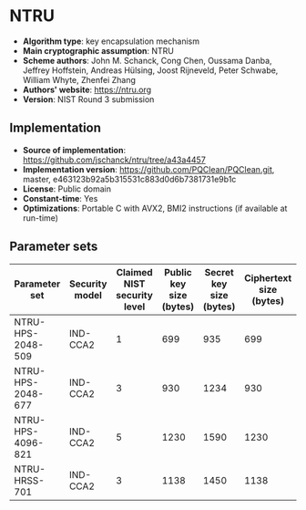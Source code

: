 # NTRU

- **Algorithm type**: key encapsulation mechanism
- **Main cryptographic assumption**: NTRU
- **Scheme authors**: John M. Schanck, Cong Chen, Oussama Danba, Jeffrey Hoffstein, Andreas Hülsing, Joost Rijneveld, Peter Schwabe, William Whyte, Zhenfei Zhang
- **Authors' website**: https://ntru.org
- **Version**: NIST Round 3 submission

## Implementation

- **Source of implementation**: https://github.com/jschanck/ntru/tree/a43a4457
- **Implementation version**: https://github.com/PQClean/PQClean.git, master, e463123b92a5b315531c883d0d6b7381731e9b1c
- **License**: Public domain
- **Constant-time**: Yes
- **Optimizations**: Portable C with AVX2, BMI2 instructions (if available at run-time)

## Parameter sets

| Parameter set     | Security model | Claimed NIST security level | Public key size (bytes) | Secret key size (bytes) | Ciphertext size (bytes) | Shared secret size (bytes) |
| ----------------- | -------------- | --------------------------- | ----------------------- | ----------------------- | ----------------------- | -------------------------- |
| NTRU-HPS-2048-509 | IND-CCA2       | 1                           | 699                     | 935                     | 699                     | 32                         |
| NTRU-HPS-2048-677 | IND-CCA2       | 3                           | 930                     | 1234                    | 930                     | 32                         |
| NTRU-HPS-4096-821 | IND-CCA2       | 5                           | 1230                    | 1590                    | 1230                    | 32                         |
| NTRU-HRSS-701     | IND-CCA2       | 3                           | 1138                    | 1450                    | 1138                    | 32                         |
